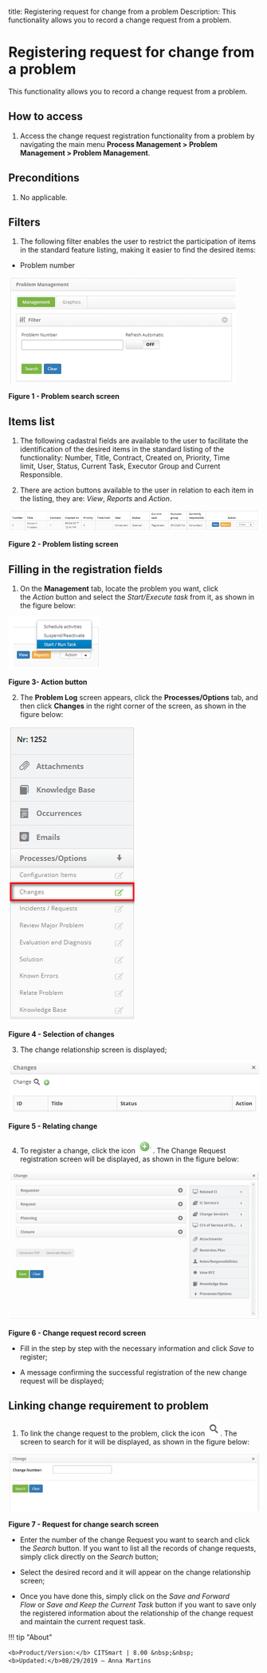 title: Registering request for change from a problem
Description: This functionality allows you to record a change request from a problem.

# Registering request for change from a problem

This functionality allows you to record a change request from a problem.

How to access
-------------

1.  Access the change request registration functionality from a problem by
    navigating the main menu **Process Management > Problem
    Management > Problem Management**.

Preconditions
-------------

1.  No applicable.

Filters
-------

1.  The following filter enables the user to restrict the participation of items
    in the standard feature listing, making it easier to find the desired items:

-   Problem number

![figure](images/change-1.png)

**Figure 1 - Problem search screen**

Items list
----------

1.  The following cadastral fields are available to the user to facilitate the
    identification of the desired items in the standard listing of the
    functionality: Number, Title, Contract, Created on, Priority, Time
    limit, User, Status, Current Task, Executor Group and Current
    Responsible.

2.  There are action buttons available to the user in relation to each item in
    the listing, they are: *View*, *Reports* and *Action*.

![figure](images/change-2.png)

**Figure 2 - Problem listing screen**

Filling in the registration fields
----------------------------------

1.  On the **Management** tab, locate the problem you want, click
    the *Action* button and select the *Start/Execute task* from it, as shown in
    the figure below:

   ![figure](images/change-3.png)
   
   **Figure 3- Action button**

2.  The **Problem Log** screen appears, click the **Processes/Options** tab, and
    then click **Changes** in the right corner of the screen, as shown in the
    figure below:

   ![figure](images/change-4.png)
   
   **Figure 4 - Selection of changes**

3.  The change relationship screen is displayed;

  ![figure](images/change-5.png)
  
  **Figure 5 - Relating change**

4.  To register a change, click the icon ![figure](images/change-6.png) . The Change Request registration
    screen will be displayed, as shown in the figure below:

   ![figure](images/change-7.png)

   **Figure 6 - Change request record screen**

-   Fill in the step by step with the necessary information and click *Save* to
    register;

-   A message confirming the successful registration of the new change request
    will be displayed;

Linking change requirement to problem
-------------------------------------

1.  To link the change request to the problem, click the icon ![figure](images/change-8.png). The screen to
    search for it will be displayed, as shown in the figure below:

   ![figure](images/change-9.png)
   
   **Figure 7 - Request for change search screen**

-   Enter the number of the change Request you want to search and click
    the *Search* button. If you want to list all the records of change requests,
    simply click directly on the *Search* button;

-   Select the desired record and it will appear on the change relationship
    screen;

-   Once you have done this, simply click on the *Save and Forward
    Flow* or *Save and Keep the Current Task* button if you want to save only
    the registered information about the relationship of the change request and
    maintain the current request task.


!!! tip "About"

    <b>Product/Version:</b> CITSmart | 8.00 &nbsp;&nbsp;
    <b>Updated:</b>08/29/2019 – Anna Martins
